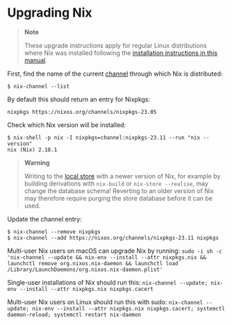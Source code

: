 # Upgrading Nix

> **Note**
>
> These upgrade instructions apply for regular Linux distributions where Nix was installed following the [installation instructions in this manual](./index.md).

First, find the name of the current [channel](@docroot@/command-ref/nix-channel) through which Nix is distributed:

```console
$ nix-channel --list
```

By default this should return an entry for Nixpkgs:

```console
nixpkgs https://nixos.org/channels/nixpkgs-23.05
```

Check which Nix version will be installed:

```console
$ nix-shell -p nix -I nixpkgs=channel:nixpkgs-23.11 --run "nix --version"
nix (Nix) 2.18.1
```

> **Warning**
>
> Writing to the [local store](@docroot@/store/types/local-store.md) with a newer version of Nix, for example by building derivations with `nix-build` or `nix-store --realise`, may change the database schema!
> Reverting to an older version of Nix may therefore require purging the store database before it can be used.

Update the channel entry:

```console
$ nix-channel --remove nixpkgs
$ nix-channel --add https://nixos.org/channels/nixpkgs-23.11 nixpkgs
```

Multi-user Nix users on macOS can upgrade Nix by running: `sudo -i sh -c
'nix-channel --update &&
nix-env --install --attr nixpkgs.nix &&
launchctl remove org.nixos.nix-daemon &&
launchctl load /Library/LaunchDaemons/org.nixos.nix-daemon.plist'`

Single-user installations of Nix should run this: `nix-channel --update;
nix-env --install --attr nixpkgs.nix nixpkgs.cacert`

Multi-user Nix users on Linux should run this with sudo: `nix-channel
--update; nix-env --install --attr nixpkgs.nix nixpkgs.cacert; systemctl
daemon-reload; systemctl restart nix-daemon`
